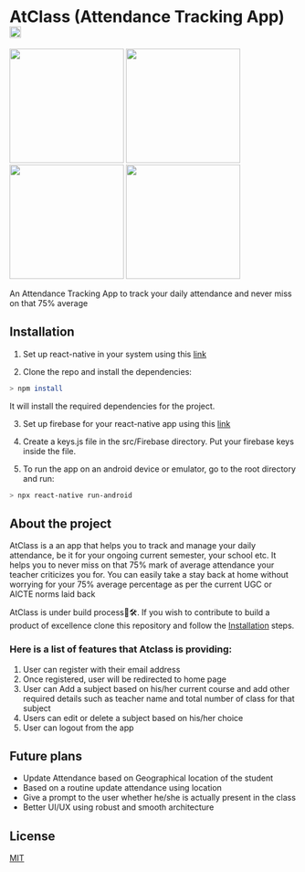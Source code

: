 # AtClass (Attendance Tracking App) <img src = "https://user-images.githubusercontent.com/46704901/193746358-2f474c3a-bce9-4a3f-8eae-91ad24d757ff.png" width="20"> 


<img src = "https://user-images.githubusercontent.com/46704901/193746849-a07850e0-addb-4672-86da-bc1db82c7f01.jpg" width="200"> <img src = "https://user-images.githubusercontent.com/46704901/193746890-a3acf38e-2796-4cac-a9fb-66b13ff3ca1a.jpg" width="200"> <img src = "https://user-images.githubusercontent.com/46704901/193746950-173991b4-e029-4340-be1d-bbad3332703d.jpg" width="200"> <img src = "https://user-images.githubusercontent.com/46704901/193746962-c36536c6-a792-4c65-b688-b8b1d9b01f1c.jpg" width="200">

An Attendance Tracking App to track your daily attendance and never miss on that 75% average



## Installation

1) Set up react-native in your system using this [link](https://reactnative.dev/docs/environment-setup)

2) Clone the repo and install the dependencies:

```bash
> npm install
```
It will install the required dependencies for the project.

3) Set up firebase for your react-native app using this [link](https://console.firebase.google.com/)

4) Create a keys.js file in the src/Firebase directory. Put your firebase keys inside the file.

5) To run the app on an android device or emulator, go to the root directory and run:

```bash
> npx react-native run-android
```


## About the project

AtClass is a an app that helps you to track and manage your daily attendance, be it for your ongoing current semester, your school etc.
It helps you to never miss on that 75% mark of average attendance your teacher criticizes you for. You can easily take a stay back at home without
worrying for your 75% average percentage as per the current UGC or AICTE norms laid back

AtClass is under build process🔨🛠. If you wish to contribute to build a product of excellence clone this repository and follow the [Installation](https://github.com/Sauvikn98/AtClass/blob/main/README.md#installation) steps.


### Here is a list of features that Atclass is providing:

1. User can register with their email address
2. Once registered, user will be redirected to home page
3. User can Add a subject based on his/her current course and add other required details such as teacher name and total number of class for that subject 
4. Users can edit or delete a subject based on his/her choice
5. User can logout from the app

## Future plans

- Update Attendance based on Geographical location of the student
- Based on a routine update attendance using location
- Give a prompt to the user whether he/she is actually present in the class
- Better UI/UX using robust and smooth architecture


## License

[MIT](https://choosealicense.com/licenses/mit/)
